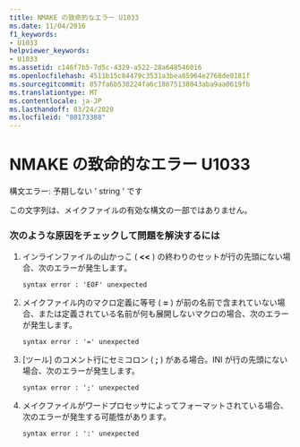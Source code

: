 ```yaml
---
title: NMAKE の致命的なエラー U1033
ms.date: 11/04/2016
f1_keywords:
- U1033
helpviewer_keywords:
- U1033
ms.assetid: c146f7b5-7d5c-4329-a522-28a648546016
ms.openlocfilehash: 4511b15c84479c3531a3bea85964e2768de0181f
ms.sourcegitcommit: 857fa6b530224fa6c18675138043aba9aa0619fb
ms.translationtype: MT
ms.contentlocale: ja-JP
ms.lasthandoff: 03/24/2020
ms.locfileid: "80173388"
---
```

# <a name="nmake-fatal-error-u1033"></a>NMAKE の致命的なエラー U1033

構文エラー: 予期しない ' string ' です

この文字列は、メイクファイルの有効な構文の一部ではありません。

### <a name="to-fix-by-checking-the-following-possible-causes"></a>次のような原因をチェックして問題を解決するには

1. インラインファイルの山かっこ ( **<<** ) の終わりのセットが行の先頭にない場合、次のエラーが発生します。

    ```
    syntax error : 'EOF' unexpected
    ```

1. メイクファイル内のマクロ定義に等号 ( **=** ) が前の名前で含まれていない場合、または定義されている名前が何も展開しないマクロの場合、次のエラーが発生します。

    ```
    syntax error : '=' unexpected
    ```

1. [ツール] のコメント行にセミコロン ( **;** ) がある場合。INI が行の先頭にない場合、次のエラーが発生します。

    ```
    syntax error : ';' unexpected
    ```

1. メイクファイルがワードプロセッサによってフォーマットされている場合、次のエラーが発生する可能性があります。

    ```
    syntax error : ':' unexpected
    ```

